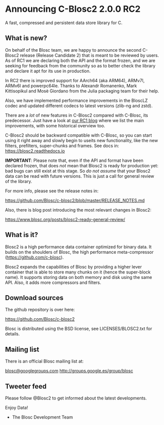 # Announcing C-Blosc2 2.0.0 RC2
A fast, compressed and persistent data store library for C.

## What is new?

On behalf of the Blosc team, we are happy to announce the second C-Blosc2
release (Release Candidate 2) that is meant to be reviewed by users.  As of RC1
we are declaring both the API and the format frozen, and we are seeking for
feedback from the community so as to better check the library and declare it
apt for its use in production.

In RC2 there is improved support for AArch64 (aka ARM64), ARMv7l, ARMv6l
and powerpc64le. Thanks to Alexandr Romanenko, Mark Kittisopikul and Mosè Giordano
from the Julia packaging team for their help.

Also, we have implemented performance improvements in the BloscLZ codec
and updated different codecs to latest versions (zlib-ng and zstd).

There are a *lot* of new features in C-Blosc2 compared with C-Blosc, its predecessor.
Just have a look at [our RC1 blog](https://www.blosc.org/posts/blosc2-ready-general-review/)
where we list the main improvements, with some historical overview too.

C-Blosc2 should be backward compatible with C-Blosc, so you can start using it
right away and slowly begin to useits new functionality, like the new filters,
prefilters, super-chunks and frames.  See docs in: https://blosc2.readthedocs.io

**IMPORTANT**: Please note that, even if the API and format have been declared frozen,
that does *not* mean that Blosc2 is ready for production yet: bad bugs can still exist
at this stage.  So *do not assume* that your Blosc2 data can be read with future versions.
This is just a call for general review of the library.

For more info, please see the release notes in:

https://github.com/Blosc/c-blosc2/blob/master/RELEASE_NOTES.md

Also, there is blog post introducing the most relevant changes in Blosc2:

https://www.blosc.org/posts/blosc2-ready-general-review/

## What is it?

Blosc2 is a high performance data container optimized for binary data.  It builds on the shoulders of Blosc, the high performance meta-compressor (https://github.com/c-blosc).

Blosc2 expands the capabilities of Blosc by providing a higher lever container that is able to store many chunks on it (hence the super-block name).  It supports storing data on both memory and disk using the same API.  Also, it adds more compressors and filters.

## Download sources

The github repository is over here:

https://github.com/Blosc/c-blosc2

Blosc is distributed using the BSD license, see LICENSES/BLOSC2.txt
for details.

## Mailing list

There is an official Blosc mailing list at:

blosc@googlegroups.com
http://groups.google.es/group/blosc

## Tweeter feed

Please follow @Blosc2 to get informed about the latest developments.


Enjoy Data!
- The Blosc Development Team
